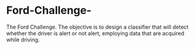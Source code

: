 # Ford-Challenge-
The Ford Challenge. The objective is to design a classifier that will detect whether the driver is alert or not alert, employing data that are acquired while driving.
